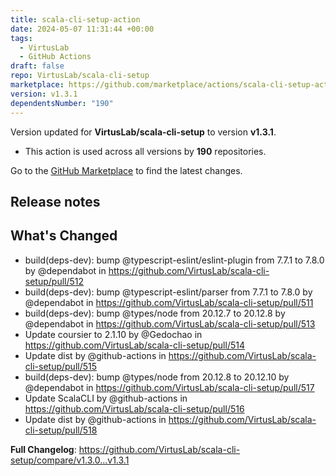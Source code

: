 ```yaml
---
title: scala-cli-setup-action
date: 2024-05-07 11:31:44 +00:00
tags:
  - VirtusLab
  - GitHub Actions
draft: false
repo: VirtusLab/scala-cli-setup
marketplace: https://github.com/marketplace/actions/scala-cli-setup-action
version: v1.3.1
dependentsNumber: "190"
---
```



Version updated for **VirtusLab/scala-cli-setup** to version **v1.3.1**.
- This action is used across all versions by **190** repositories.

Go to the [GitHub Marketplace](https://github.com/marketplace/actions/scala-cli-setup-action) to find the latest changes.

## Release notes

## What's Changed
* build(deps-dev): bump @typescript-eslint/eslint-plugin from 7.7.1 to 7.8.0 by @dependabot in https://github.com/VirtusLab/scala-cli-setup/pull/512
* build(deps-dev): bump @typescript-eslint/parser from 7.7.1 to 7.8.0 by @dependabot in https://github.com/VirtusLab/scala-cli-setup/pull/511
* build(deps-dev): bump @types/node from 20.12.7 to 20.12.8 by @dependabot in https://github.com/VirtusLab/scala-cli-setup/pull/513
* Update coursier to 2.1.10 by @Gedochao in https://github.com/VirtusLab/scala-cli-setup/pull/514
* Update dist by @github-actions in https://github.com/VirtusLab/scala-cli-setup/pull/515
* build(deps-dev): bump @types/node from 20.12.8 to 20.12.10 by @dependabot in https://github.com/VirtusLab/scala-cli-setup/pull/517
* Update ScalaCLI by @github-actions in https://github.com/VirtusLab/scala-cli-setup/pull/516
* Update dist by @github-actions in https://github.com/VirtusLab/scala-cli-setup/pull/518


**Full Changelog**: https://github.com/VirtusLab/scala-cli-setup/compare/v1.3.0...v1.3.1
